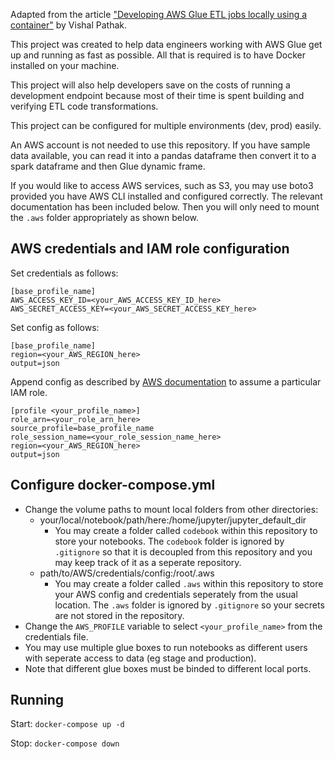 Adapted from the article ["Developing AWS Glue ETL jobs locally using a container"](https://aws.amazon.com/blogs/big-data/developing-aws-glue-etl-jobs-locally-using-a-container/)  by Vishal Pathak. 

This project was created to help data engineers working with AWS Glue get up and running as fast as possible. All that is required is to have Docker installed on your machine.

This project will also help developers save on the costs of running a development endpoint because most of their time is spent building and verifying ETL code transformations.

This project can be configured for multiple environments (dev, prod) easily.

An AWS account is not needed to use this repository. If you have sample data available, you can read it into a pandas dataframe then convert it to a spark dataframe and then Glue dynamic frame.

If you would like to access AWS services, such as S3, you may use boto3 provided you have AWS CLI installed and configured correctly. The relevant documentation has been included below. Then you will only need to mount the `.aws` folder appropriately as shown below.

## AWS credentials and IAM role configuration

Set credentials as follows:
```
[base_profile_name]
AWS_ACCESS_KEY_ID=<your_AWS_ACCESS_KEY_ID_here>
AWS_SECRET_ACCESS_KEY=<your_AWS_SECRET_ACCESS_KEY_here>
```
Set config as follows:
```
[base_profile_name]
region=<your_AWS_REGION_here>
output=json
```

Append config as described by [AWS documentation](https://docs.aws.amazon.com/cli/latest/userguide/cli-configure-role.html) to assume a particular IAM role.
```
[profile <your_profile_name>]
role_arn=<your_role_arn_here>
source_profile=base_profile_name
role_session_name=<your_role_session_name_here>
region=<your_AWS_REGION_here>
output=json
```

## Configure docker-compose.yml

- Change the volume paths to mount local folders from other directories:
    - your/local/notebook/path/here:/home/jupyter/jupyter_default_dir
        - You may create a folder called `codebook` within this repository to store your notebooks. The `codebook` folder is ignored by `.gitignore` so that it is decoupled from this repository and you may keep track of it as a seperate repository.
    - path/to/AWS/credentials/config:/root/.aws
        - You may create a folder called `.aws` within this repository to store your AWS config and credentials seperately from the usual location. The `.aws` folder is ignored by `.gitignore` so your secrets are not stored in the repository.
- Change the `AWS_PROFILE` variable to select `<your_profile_name>` from the credentials file.
- You may use multiple glue boxes to run notebooks as different users with seperate access to data (eg stage and production).
- Note that different glue boxes must be binded to different local ports.

## Running

Start: `docker-compose up -d`

Stop: `docker-compose down`